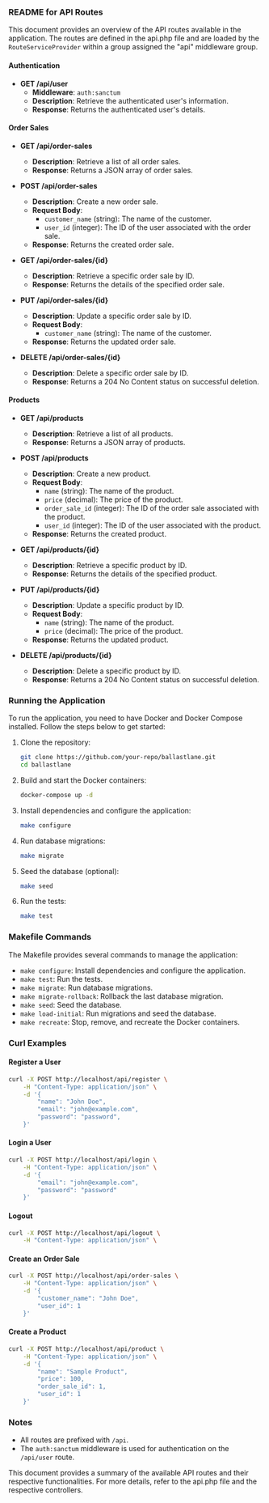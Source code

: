 ### README for API Routes

This document provides an overview of the API routes available in the application. The routes are defined in the api.php file and are loaded by the `RouteServiceProvider` within a group assigned the "api" middleware group.

#### Authentication

- **GET /api/user**
  - **Middleware**: `auth:sanctum`
  - **Description**: Retrieve the authenticated user's information.
  - **Response**: Returns the authenticated user's details.

#### Order Sales

- **GET /api/order-sales**
  - **Description**: Retrieve a list of all order sales.
  - **Response**: Returns a JSON array of order sales.

- **POST /api/order-sales**
  - **Description**: Create a new order sale.
  - **Request Body**:
    - `customer_name` (string): The name of the customer.
    - `user_id` (integer): The ID of the user associated with the order sale.
  - **Response**: Returns the created order sale.

- **GET /api/order-sales/{id}**
  - **Description**: Retrieve a specific order sale by ID.
  - **Response**: Returns the details of the specified order sale.

- **PUT /api/order-sales/{id}**
  - **Description**: Update a specific order sale by ID.
  - **Request Body**:
    - `customer_name` (string): The name of the customer.
  - **Response**: Returns the updated order sale.

- **DELETE /api/order-sales/{id}**
  - **Description**: Delete a specific order sale by ID.
  - **Response**: Returns a 204 No Content status on successful deletion.

#### Products

- **GET /api/products**
  - **Description**: Retrieve a list of all products.
  - **Response**: Returns a JSON array of products.

- **POST /api/products**
  - **Description**: Create a new product.
  - **Request Body**:
    - `name` (string): The name of the product.
    - `price` (decimal): The price of the product.
    - `order_sale_id` (integer): The ID of the order sale associated with the product.
    - `user_id` (integer): The ID of the user associated with the product.
  - **Response**: Returns the created product.

- **GET /api/products/{id}**
  - **Description**: Retrieve a specific product by ID.
  - **Response**: Returns the details of the specified product.

- **PUT /api/products/{id}**
  - **Description**: Update a specific product by ID.
  - **Request Body**:
    - `name` (string): The name of the product.
    - `price` (decimal): The price of the product.
  - **Response**: Returns the updated product.

- **DELETE /api/products/{id}**
  - **Description**: Delete a specific product by ID.
  - **Response**: Returns a 204 No Content status on successful deletion.

### Running the Application

To run the application, you need to have Docker and Docker Compose installed. Follow the steps below to get started:

1. Clone the repository:
    ```sh
    git clone https://github.com/your-repo/ballastlane.git
    cd ballastlane
    ```

2. Build and start the Docker containers:
    ```sh
    docker-compose up -d
    ```

3. Install dependencies and configure the application:
    ```sh
    make configure
    ```

4. Run database migrations:
    ```sh
    make migrate
    ```

5. Seed the database (optional):
    ```sh
    make seed
    ```

6. Run the tests:
    ```sh
    make test
    ```

### Makefile Commands

The Makefile provides several commands to manage the application:

- `make configure`: Install dependencies and configure the application.
- `make test`: Run the tests.
- `make migrate`: Run database migrations.
- `make migrate-rollback`: Rollback the last database migration.
- `make seed`: Seed the database.
- `make load-initial`: Run migrations and seed the database.
- `make recreate`: Stop, remove, and recreate the Docker containers.

### Curl Examples

#### Register a User
```sh
curl -X POST http://localhost/api/register \
    -H "Content-Type: application/json" \
    -d '{
        "name": "John Doe",
        "email": "john@example.com",
        "password": "password",
    }'
```

#### Login a User
```sh
curl -X POST http://localhost/api/login \
    -H "Content-Type: application/json" \
    -d '{
        "email": "john@example.com",
        "password": "password"
    }'
```
#### Logout
```sh
curl -X POST http://localhost/api/logout \
    -H "Content-Type: application/json" \
```

#### Create an Order Sale
```sh
curl -X POST http://localhost/api/order-sales \
    -H "Content-Type: application/json" \
    -d '{
        "customer_name": "John Doe",
        "user_id": 1
    }'
```

#### Create a Product
```sh
curl -X POST http://localhost/api/product \
    -H "Content-Type: application/json" \
    -d '{
        "name": "Sample Product",
        "price": 100,
        "order_sale_id": 1,
        "user_id": 1
    }'
```

### Notes

- All routes are prefixed with `/api`.
- The `auth:sanctum` middleware is used for authentication on the `/api/user` route.

This document provides a summary of the available API routes and their respective functionalities. For more details, refer to the api.php file and the respective controllers.